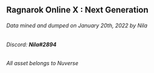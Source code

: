 ## Ragnarok Online X : Next Generation
###### Data mined and dumped on January 20th, 2022 by Nila
###### Discord: **Nila#2894**
###### 
###### All asset belongs to Nuverse
